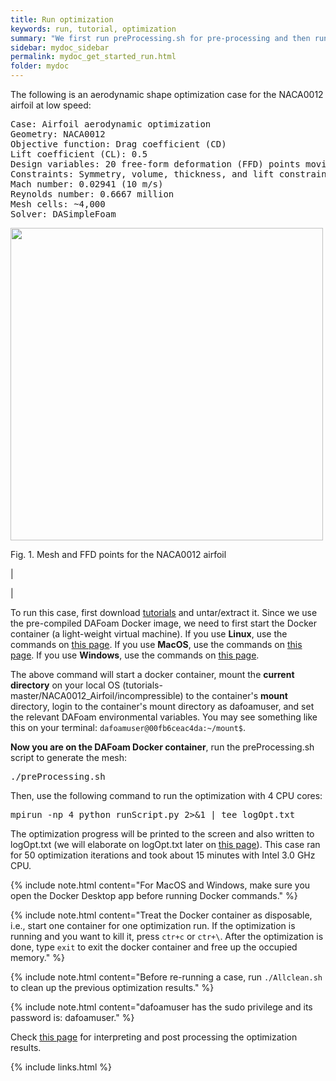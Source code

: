 ```yaml
---
title: Run optimization
keywords: run, tutorial, optimization
summary: "We first run preProcessing.sh for pre-processing and then run runScript.py for optimization."
sidebar: mydoc_sidebar
permalink: mydoc_get_started_run.html
folder: mydoc
---
```


The following is an aerodynamic shape optimization case for the NACA0012 airfoil at low speed:

<pre>
Case: Airfoil aerodynamic optimization 
Geometry: NACA0012
Objective function: Drag coefficient (CD)
Lift coefficient (CL): 0.5
Design variables: 20 free-form deformation (FFD) points moving in the y direction, one angle of attack
Constraints: Symmetry, volume, thickness, and lift constraints (total number: 34)
Mach number: 0.02941 (10 m/s)
Reynolds number: 0.6667 million
Mesh cells: ~4,000
Solver: DASimpleFoam
</pre>

<img src="{{ site.url }}{{ site.baseurl }}/images/tutorials/NACA0012_FFD.png" width="500" />

Fig. 1. Mesh and FFD points for the NACA0012 airfoil

|

|

To run this case, first download [tutorials](https://github.com/DAFoam/tutorials/archive/master.tar.gz) and untar/extract it. Since we use the pre-compiled DAFoam Docker image, we need to first start the Docker container (a light-weight virtual machine). If you use **Linux**, use the commands on [this page](mydoc_get_started_start_docker_linux.html). If you use **MacOS**, use the commands on [this page](mydoc_get_started_start_docker_mac.html). If you use **Windows**, use the commands on [this page](mydoc_get_started_start_docker_windows.html).

The above command will start a docker container, mount the **current directory** on your local OS (tutorials-master/NACA0012_Airfoil/incompressible) to the container's **mount** directory, login to the container's mount directory as dafoamuser, and set the relevant DAFoam environmental variables. You may see something like this on your terminal: `dafoamuser@00fb6ceac4da:~/mount$`. 

**Now you are on the DAFoam Docker container**, run the preProcessing.sh script to generate the mesh:

<pre>
./preProcessing.sh
</pre>

Then, use the following command to run the optimization with 4 CPU cores:

<pre>
mpirun -np 4 python runScript.py 2>&1 | tee logOpt.txt
</pre>

The optimization progress will be printed to the screen and also written to logOpt.txt (we will elaborate on logOpt.txt later on [this page](mydoc_get_started_runscript.html)). This case ran for 50 optimization iterations and took about 15 minutes with Intel 3.0 GHz CPU.

{% include note.html content="For MacOS and Windows, make sure you open the Docker Desktop app before running Docker commands." %}

{% include note.html content="Treat the Docker container as disposable, i.e., start one container for one optimization run. If the optimization is running and you want to kill it, press `ctr+c` or `ctr+\`. After the optimization is done, type `exit` to exit the docker container and free up the occupied memory." %}

{% include note.html content="Before re-running a case, run `./Allclean.sh` to clean up the previous optimization results." %}

{% include note.html content="dafoamuser has the sudo privilege and its password is: dafoamuser." %}

Check [this page](mydoc_get_started_post_processing.html) for interpreting and post processing the optimization results.

{% include links.html %}

